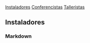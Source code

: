 [Instaladores](./instaladores.md) [Conferencistas](./conferencistas.md) [Talleristas](talleristas.md)

## Instaladores

### Markdown
